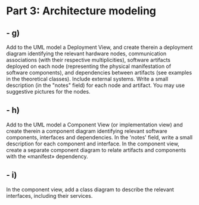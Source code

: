 # Part 3: Architecture modeling
## - g) 
Add to the UML model a Deployment View, and create therein a deployment diagram
identifying the relevant hardware nodes, communication associations (with their
respective multiplicities), software artifacts deployed on each node (representing the
physical manifestation of software components), and dependencies between artifacts
(see examples in the theoretical classes). Include external systems. Write a small
description (in the "notes" field) for each node and artifact. You may use suggestive
pictures for the nodes.
## - h)
Add to the UML model a Component View (or implementation view) and create therein a
component diagram identifying relevant software components, interfaces and
dependencies. In the 'notes' field, write a small description for each component and
interface. In the component view, create a separate component diagram to relate
artifacts and components with the «manifest» dependency.
## - i)
In the component view, add a class diagram to describe the relevant interfaces, including
their services.